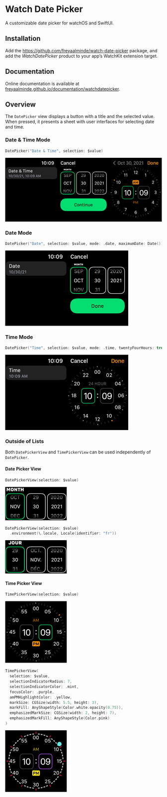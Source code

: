 # Watch Date Picker

A customizable date picker for watchOS and SwiftUI.


## Installation

Add the https://github.com/freyaalminde/watch-date-picker package, and add the _WatchDatePicker_ product to your app’s WatchKit extension target.


## Documentation

Online documentation is available at [freyaalminde.github.io/documentation/watchdatepicker](https://freyaalminde.github.io/documentation/watchdatepicker/).


## Overview

The `DatePicker` view displays a button with a title and the selected value. When pressed, it presents a sheet with user interfaces for selecting date and time.


### Date & Time Mode

```swift
DatePicker("Date & Time", selection: $value)
```

<img src="/Sources/WatchDatePicker/Documentation.docc/Resources/Screenshots/DateAndTimeMode.png?raw=true" alt="" width="594" />


### Date Mode

```swift
DatePicker("Date", selection: $value, mode: .date, maximumDate: Date())
```

<img src="/Sources/WatchDatePicker/Documentation.docc/Resources/Screenshots/DateMode.png?raw=true" alt="" width="396" />


### Time Mode

```swift
DatePicker("Time", selection: $value, mode: .time, twentyFourHours: true)
```

<img src="/Sources/WatchDatePicker/Documentation.docc/Resources/Screenshots/TimeMode.png?raw=true" alt="" width="396" />


### Outside of Lists

Both `DatePickerView` and `TimePickerView` can be used independently of `DatePicker`.


#### Date Picker View

```swift
DatePickerView(selection: $value)
```

<img src="/Sources/WatchDatePicker/Documentation.docc/Resources/Screenshots/DatePickerView.png?raw=true" alt="" width="198" />


```swift
DatePickerView(selection: $value)
  .environment(\.locale, Locale(identifier: "fr"))
```

<img src="/Sources/WatchDatePicker/Documentation.docc/Resources/Screenshots/DatePickerView~fr.png?raw=true" alt="" width="198" />


#### Time Picker View

```swift
TimePickerView(selection: $value)
```

<img src="/Sources/WatchDatePicker/Documentation.docc/Resources/Screenshots/TimePickerView.png?raw=true" alt="" width="198" />


```swift
TimePickerView(
  selection: $value,
  selectionIndicatorRadius: 7,
  selectionIndicatorColor: .mint,
  focusColor: .purple,
  amPMHighlightColor: .yellow,
  markSize: CGSize(width: 5.5, height: 3),
  markFill: AnyShapeStyle(Color.white.opacity(0.75)),
  emphasizedMarkSize: CGSize(width: 2, height: 7),
  emphasizedMarkFill: AnyShapeStyle(Color.pink)
)
```

<img src="/Sources/WatchDatePicker/Documentation.docc/Resources/Screenshots/TimePickerView~custom.png?raw=true" alt="" width="198" />

<!--

**ℹ️ Note:**

The API exposed by `WatchDatePicker` is different from that of SwiftUI’s built-in date picker. When sharing code between multiple platforms, `#if os(watchOS)`, target memberships, or namespaces can be used to disambiguate.


## Topics

### Setting Date Picker Mode

```swift
var mode: DatePicker.Mode
```
Mode that determines the appearance of a date picker. Default is `.dateAndTime`.


### Customizing Appearance

```swift
var confirmationColor: Color? 
```
The color for the date & time confirmation button.
Default is `.green`.
When `mode` is not `.dateAndTime`, this value is ignored.

```swift
var confirmationTitleKey: LocalizedStringKey?
```
The title of the date & time confirmation button.
Default is “Continue” if `mode` is `.dateAndTime`, or “Done” if `mode` is `.date`.
When `mode` is `.time` or nil, this value is ignored.

```swift
var selectionIndicatorRadius: CGFloat?
```
The radius of the time selection indicators.
Default is 2.25.
When `mode` is `.date`, this value is ignored.

```swift
var selectionIndicatorColor: Color?
```
The color for the time selection indicators.
Default is `.accentColor`.
When `mode` is `.date`, this value is ignored.

```swift
var focusColor: Color?
```
The color for the focus outline of time fields.
Default is `.green`.

-->

<!-- TODO: add more -->
